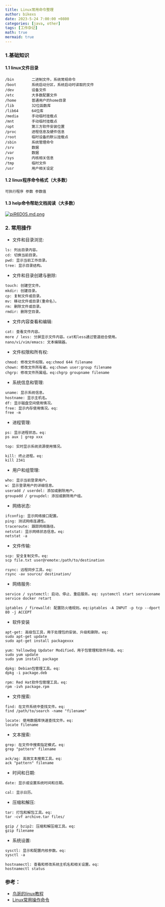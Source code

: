 ```yaml
---
title: Linux常用命令整理
author: bikexs
date: 2023-5-24 7:00:00 +0800
categories: [java, other]
tags: [工作杂记]
math: true
mermaid: true
---
```


### 1.基础知识

#### 1.1 linux文件目录

```
/bin        二进制文件，系统常规命令
/boot       系统启动分区，系统启动时读取的文件
/dev        设备文件
/etc        大多数配置文件
/home       普通用户的home目录
/lib        32位函数库
/lib64      64位库
/media      手动临时挂载点
/mnt        手动临时挂载点
/opt        第三方软件安装位置
/proc       进程信息及硬件信息
/root       临时设备的默认挂载点
/sbin       系统管理命令
/srv        数据
/var        数据
/sys        内核相关信息
/tmp        临时文件
/usr        用户相关设定
```

#### 1.2 linux程序命令格式（大多数）

```
可执行程序 参数 参数值
```

#### 1.3 help命令帮助文档阅读（大多数）
[![piR6D0S.md.png](https://z1.ax1x.com/2023/12/10/piR6D0S.md.png)](https://imgse.com/i/piR6D0S)

### 2. 常用操作
- 文件和目录浏览:

```
ls: 列出目录内容。
cd: 切换当前目录。
pwd: 显示当前工作目录。
tree: 显示目录结构。
```

- 文件和目录创建与删除:

```
touch: 创建空文件。
mkdir: 创建目录。
cp: 复制文件或目录。
mv: 移动文件或目录(重命名)。
rm: 删除文件或目录。
rmdir: 删除空目录。
```

- 文件内容查看和编辑:

```
cat: 查看文件内容。
more / less: 分屏显示文件内容。cat和less通过管道结合使用。
nano/vi/vim/emacs: 文本编辑器。
```

- 文件权限和所有权:

```
chmod: 修改文件权限。eq:chmod 644 filename
chown: 修改文件所有者。eq:chown user:group filename
chgrp: 修改文件所属组。eq:chgrp groupname filename
```

- 系统信息和管理:

```
uname: 显示系统信息。
hostname: 显示主机名。
df: 显示磁盘空间使用情况。
free: 显示内存使用情况。eq:
free -m
```

- 进程管理:

```
ps: 显示进程状态。eq:
ps aux | grep xxx

top: 实时显示系统资源使用情况。

kill: 终止进程。eq:
kill 2341
```

- 用户和组管理:

```
who: 显示当前登录用户。
w: 显示登录用户的详细信息。
useradd / userdel: 添加或删除用户。
groupadd / groupdel: 添加或删除用户组。
```

- 网络状态:

```
ifconfig: 显示网络接口配置。
ping: 测试网络连通性。
traceroute: 跟踪网络路径。
netstat: 显示网络状态信息。eq:
netstat -a
```

- 文件传输:

```
scp: 安全复制文件。eq:
scp file.txt user@remote:/path/to/destination

rsync: 远程同步工具。eq:
rsync -av source/ destination/

```

- 网络服务:

```
service / systemctl: 启动、停止、重启服务。eq: systemctl start servicename
service docker retart

iptables / firewalld: 配置防火墙规则。eq:iptables -A INPUT -p tcp --dport 80 -j ACCEPT

```

- 软件安装

```
apt-get: 高级包工具，用于处理包的安装、升级和删除。eq:
sudo apt-get update
sudo apt-get install packagexxx

yum: Yellowdog Updater Modified，用于包管理和软件升级。eq: 
sudo yum update
sudo yum install package

dpkg: Debian包管理工具。eq:
dpkg -i package.deb

rpm: Red Hat软件包管理工具。eq:
rpm -ivh package.rpm
```

- 文件搜索:

```
find: 在文件系统中查找文件。eq:
find /path/to/search -name "filename"

locate: 使用数据库快速查找文件。eq:
locate filename
```

- 文本搜索:

```
grep: 在文件中搜索指定模式。eq:
grep "pattern" filename

ack/ag: 高效文本搜索工具。eq:
ack "pattern" filename
```

- 时间和日期:

```
date: 显示或设置系统时间和日期。

cal: 显示日历。
```

- 压缩和解压:

```
tar: 打包和解包工具。eq:
tar -cvf archive.tar files/

gzip / bzip2: 压缩和解压缩工具。eq:
gzip filename

```

- 系统设置:

```
sysctl: 显示和配置内核参数。eq: 
sysctl -a

hostnamectl: 查看和修改系统主机名和相关设置。eq:
hostnamectl status
```

### 参考：

- [鸟哥的linux教程](https://wizardforcel.gitbooks.io/vbird-linux-basic-4e/content/212.html)
- [Linux常用操作命令](https://blog.csdn.net/m0_46422300/article/details/104645072)